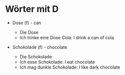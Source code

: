 # Wörter mit D

- Dose (f) - can

  - Die Dose
  - Ich trinke eine Dose Cola: I drink a can of cola

- Schokolade (f) - chocolate

  - Die Schokolade
  - Ich esse Schokolade: I eat chocolate
  - Ich mag dunkle Schokolade: I like dark chocolate
